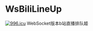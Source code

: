 # WsBiliLineUp
<a href="https://996.icu"><img src="https://img.shields.io/badge/link-996.icu-red.svg" alt="996.icu" /></a>
WebSocket版本b站直播排队姬
